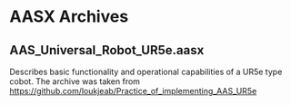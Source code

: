 # AASX Archives

## AAS_Universal_Robot_UR5e.aasx
Describes basic functionality and operational capabilities of a UR5e type cobot.
The archive was taken from https://github.com/loukjeab/Practice_of_implementing_AAS_UR5e
